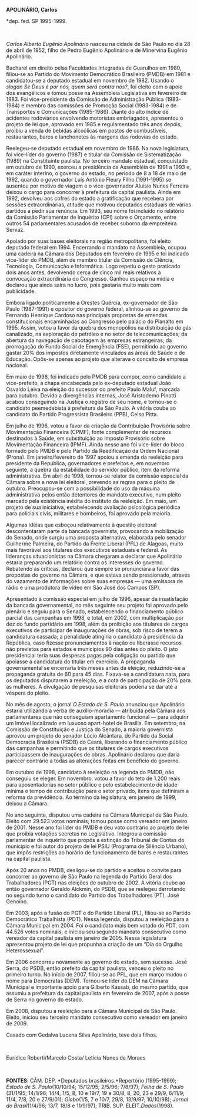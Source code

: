 **APOLINÁRIO, Carlos**

\*dep. fed. SP 1995-1999.

 

*Carlos Alberto Eugênio Apolinário* nasceu na cidade de São Paulo no dia
28 de abril de 1952, filho de Pedro Eugênio Apolinário e de Minervina
Eugênio Apolinário.

Bacharel em direito pelas Faculdades Integradas de Guarulhos em 1980,
filiou-se ao Partido do Movimento Democrático Brasileiro (PMDB) em 1981
e candidatou-se a deputado estadual em novembro de 1982. Usando o
*slogan* *Se Deus é por nós, quem será contra nós?*, foi eleito com o
apoio dos evangélicos e tomou posse na Assembleia Legislativa em
fevereiro de 1983. Foi vice-presidente da Comissão de Administração
Pública (1983-1984) e membro das comissões de Promoção Social
(1983-1984) e de Transportes e Comunicações (1985-1986). Diante do alto
índice de acidentes rodoviários envolvendo motoristas embriagados,
apresentou o projeto de lei que, aprovado em 1985 e regulamentado três
anos depois, proibiu a venda de bebidas alcoólicas em postos de
combustíveis, restaurantes, bares e lanchonetes às margens das rodovias
do estado.

Reelegeu-se deputado estadual em novembro de 1986. Na nova legislatura,
foi vice-líder do governo (1987) e titular da Comissão de Sistematização
(1989) na Constituinte paulista. No terceiro mandato estadual,
conquistado em outubro de 1990, exerceu a presidência da Assembléia de
1991 a 1993 e, em caráter interino, o governo do estado, no período de 8
a 18 de maio de 1992, quando o governador Luís Antônio Fleury Filho
(1991-1995) se ausentou por motivo de viagem e o vice-governador Aluísio
Nunes Ferreira deixou o cargo para concorrer à prefeitura da capital
paulista. Ainda em 1992, devolveu aos cofres do estado a gratificação
que recebera por sessões extraordinárias, atitude que motivou deputados
estaduais de vários partidos a pedir sua renúncia. Em 1993, seu nome foi
incluído no relatório da Comissão Parlamentar de Inquérito (CPI) sobre o
Orçamento, entre outros 54 parlamentares acusados de receber suborno da
empreiteira Servaz.

Apoiado por suas bases eleitorais na região metropolitana, foi eleito
deputado federal em 1994. Encerrando o mandato na Assembleia, ocupou uma
cadeira na Câmara dos Deputados em fevereiro de 1995 e foi indicado
vice-líder do PMDB, além de membro titular da Comissão de Ciência,
Tecnologia, Comunicação e Informática. Logo repetiu o gesto praticado
dois anos antes, devolvendo cerca de cinco mil reais relativos à
convocação extraordinária do Congresso. Ganhou espaço na mídia e
declarou que ainda saíra no lucro, pois gastaria muito mais com
publicidade.

Embora ligado politicamente a Orestes Quércia, ex-governador de São
Paulo (1987-1991) e opositor do governo federal, alinhou-se ao governo
de Fernando Henrique Cardoso nas principais propostas de emendas
constitucionais encaminhadas ao Congresso pelo palácio do Planalto em
1995. Assim, votou a favor da quebra dos monopólios na distribuição de
gás canalizado, na exploração do petróleo e no setor de
telecomunicações; da abertura da navegação de cabotagem às empresas
estrangeiras; da prorrogação do Fundo Social de Emergência (FSE),
permitindo ao governo gastar 20% dos impostos diretamente vinculados às
áreas de Saúde e de Educação. Opôs-se apenas ao projeto que alterava o
conceito de empresa nacional.

Em maio de 1996, foi indicado pelo PMDB para compor, como candidato a
vice-prefeito, a chapa encabeçada pelo ex-deputado estadual João Osvaldo
Leiva na eleição do sucessor do prefeito Paulo Maluf, marcada para
outubro. Devido a divergências internas, José Aristodemo Pinotti acabou
conseguindo na Justiça o registro de seu nome, e tornou-se o candidato
peemedebista à prefeitura de São Paulo. A vitória coube ao candidato do
Partido Progressista Brasileiro (PPB), Celso Pitta.

Em julho de 1996, votou a favor da criação da Contribuição Provisória
sobre Movimentação Financeira (CPMF), fonte complementar de recursos
destinados à Saúde, em substituição ao Imposto Provisório sobre
Movimentação Financeira (IPMF). Ainda nesse ano foi vice-líder do bloco
formado pelo PMDB e pelo Partido da Reedificação da Ordem Nacional
(Prona). Em janeiro/fevereiro de 1997 apoiou a emenda da reeleição para
presidente da República, governadores e prefeitos e, em novembro
seguinte, a quebra da estabilidade do servidor público, item da reforma
administrativa. Em abril de 1998, tornou-se relator da comissão especial
da Câmara sobre a nova lei eleitoral, prevendo as regras para o pleito
de outubro. Preocupou-se com a possibilidade do uso da máquina
administrativa pelos então detentores de mandato executivo, num pleito
marcado pela existência inédita do instituto da reeleição. Em maio, um
projeto de sua iniciativa, estabelecendo avaliação psicológica periódica
para policiais civis, militares e bombeiros, foi aprovado pela maioria.

Algumas idéias que esboçou relativamente à questão eleitoral
descontentaram parte da bancada governista, provocando a mobilização do
Senado, onde surgiu uma proposta alternativa, elaborada pelo senador
Guilherme Palmeira, do Partido da Frente Liberal (PFL) de Alagoas, muito
mais favorável aos titulares dos executivos estaduais e federal. As
lideranças situacionistas na Câmara chegaram a declarar que Apolinário
estaria preparando um relatório contra os interesses do governo.
Rebatendo as críticas, declarou que sempre se pronunciara a favor das
propostas do governo na Câmara, e que estava sendo pressionado, através
do vazamento de informações sobre suas empresas — uma emissora de rádio
e uma produtora de vídeo em São José dos Campos (SP).

Apresentado à comissão especial em julho de 1996, apesar da insatisfação
da bancada governamental, no mês seguinte seu projeto foi aprovado pelo
plenário e seguiu para o Senado, estabelecendo o financiamento público
parcial das campanhas em 1998, e total, em 2002, com multiplicação por
dez do fundo partidário em 1998, além da proibição aos titulares de
cargos executivos de participar de inaugurações de obras, sob risco de
terem a candidatura cassada; a penalidade atingiria o candidato à
presidência da República, caso fizesse pronunciamentos à nação ou
liberasse recursos não previstos para estados e municípios 90 dias antes
do pleito. O jato presidencial teria suas despesas pagas pela coligação
ou partido que apoiasse a candidatura do titular em exercício. A
propaganda governamental se encerraria três meses antes da eleição,
reduzindo-se a propaganda gratuita de 60 para 45 dias. Fixava-se a
candidatura nata, para os deputados disputarem a reeleição, e a cota de
participação de 20% para as mulheres. A divulgação de pesquisas
eleitorais poderia se dar até a véspera do pleito.

No mês de agosto, o jornal *O Estado de S. Paulo* anunciou que
Apolinário estaria utilizando a verba de auxílio-moradia — atribuída
pela Câmara aos parlamentares que não conseguiam apartamento funcional —
para adquirir um imóvel localizado em luxuoso apart-hotel de Brasília.
Em setembro, na Comissão de Constituição e Justiça do Senado, a maioria
governista aprovou um projeto do senador Lúcio Alcântara, do Partido da
Social Democracia Brasileira (PSDB) do Ceará, liberando o financiamento
público das campanhas e permitindo que os titulares de cargos executivos
participassem de inaugurações de obras. Apolinário declarou que daria
parecer contrário a todas as alterações feitas em benefício do governo.

Em outubro de 1998, candidato à reeleição na legenda do PMDB, não
conseguiu se eleger. Em novembro, votou a favor do teto de 1.200 reais
para aposentadorias no setor público e pelo estabelecimento de idade
mínima e tempo de contribuição para o setor privado, itens que definiram
a reforma da previdência. Ao término da legislatura, em janeiro de 1999,
deixou a Câmara.

No ano seguinte, disputou uma cadeira na Câmara Municipal de São Paulo.
Eleito com 29.523 votos nominais, tomou posse como vereador em janeiro
de 2001. Nesse ano foi líder do PMDB e deu voto contrário ao projeto de
lei que proibia votações secretas no Legislativo. Integrou a comissão
parlamentar de inquérito que propôs a extinção do Tribunal de Contas do
município e foi autor do projeto de lei PSIU (Programa de Silêncio
Urbano), que impôs restrições ao horário de funcionamento de bares e
restaurantes na capital paulista.

Após 20 anos no PMDB, desligou-se do partido e aceitou o convite para
concorrer ao governo de São Paulo na legenda do Partido Geral dos
Trabalhadores (PGT) nas eleições de outubro de 2002. A vitória coube ao
então governador Geraldo Alckmin, do PSDB, que se reelegeu derrotando no
segundo turno o candidato do Partido dos Trabalhadores (PT), José
Genoíno.     

Em 2003, após a fusão do PGT e do Partido Liberal (PL), filiou-se ao
Partido Democrático Trabalhista (PDT). Nessa legenda, disputou a
reeleição para a Câmara Municipal em 2004. Foi o candidato mais bem
votado do PDT, com 44.526 votos nominais, e iniciou seu segundo mandato
consecutivo como vereador da capital paulista em janeiro de 2005. Nessa
legislatura apresentou projeto de lei que propunha a criação de um “Dia
do Orgulho Heterossexual”.

Em 2006 concorreu novamente ao governo do estado, sem sucesso. José
Serra, do PSDB, então prefeito da capital paulista, venceu o pleito no
primeiro turno. No início de 2007, filiou-se ao PFL, que em março mudou
o nome para Democratas (DEM). Tornou-se líder do DEM na Câmara Municipal
e importante apoio para Gilberto Kassab, do mesmo partido, que assumiu a
prefeitura da capital paulista em fevereiro de 2007, após a posse de
Serra no governo do estado.

Em 2008, disputou a reeleição para a Câmara Municipal de São Paulo.
Eleito, iniciou seu terceiro mandato consecutivo como vereador em
janeiro de 2009.  

Casado com Gedalva Lucena Silva Apolinário, teve dois filhos.

 

Eurídice Roberti/Marcelo Costa/ Letícia Nunes de Moraes

 

**FONTES**: CÂM. DEP. *Deputados brasileiros.*Repertório (1995-1999);
*Estado de S. Paulo*(10/10/94; 15/12/95; 2/5/96; 7/8/97); *Folha de S.
Paulo* (31/1/95; 14/1/96; 14/4, 1/5, 8, 10 e 19/7, 19 e 30/8, 8, 20, 23
e 29/9, 6/11/9; 11/4, 7/8, 20 e 27/9/01); *Globo*(1/5, 7 e 10/7, 29/8,
13/9/97; 10/10/98); *Jornal do Brasil*(1/4/96; 13/7, 18/8 e 11/9/97);
TRIB. SUP. ELEIT.*Dados*(1998).

 
